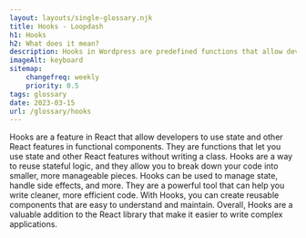 ```yaml
--- 
layout: layouts/single-glossary.njk
title: Hooks - Loopdash
h1: Hooks
h2: What does it mean?
description: Hooks in Wordpress are predefined functions that allow developers to modify and extend the functionality of the platform without modifying the core code.
imageAlt: keyboard
sitemap:
	changefreq: weekly
	priority: 0.5
tags: glossary
date: 2023-03-15
url: /glossary/hooks
---
```


Hooks are a feature in React that allow developers to use state and other React features in functional components. They are functions that let you use state and other React features without writing a class. Hooks are a way to reuse stateful logic, and they allow you to break down your code into smaller, more manageable pieces. Hooks can be used to manage state, handle side effects, and more. They are a powerful tool that can help you write cleaner, more efficient code. With Hooks, you can create reusable components that are easy to understand and maintain. Overall, Hooks are a valuable addition to the React library that make it easier to write complex applications.
